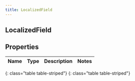 ```yaml
---
title: LocalizedField
---
```

## LocalizedField


## Properties

| Name | Type | Description | Notes |
| ------------ | ------------- | ------------- | ------------- |
{: class="table table-striped"}
{: class="table table-striped"}


